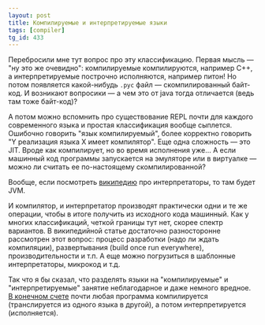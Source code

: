 ```yaml
---
layout: post
title: Компилируемые и интерпретируемые языки
tags: [compiler]
tg_id: 433
---
```

Перебросили мне тут вопрос про эту классификацию. Первая мысль — "ну это же очевидно": компилируемые компилируются, например C++, а интерпретируемые построчно исполняются, например питон! Но потом появляется какой-нибудь `.pyc` файл — скомпилированный байт-код. И возникают вопросики — а чем это от java тогда отличается (ведь там тоже байт-код)?

А потом можно вспомнить про существование REPL почти для каждого современного языка и простая классификация вообще сыплется. Ошибочно говорить "язык компилируемый", более корректно говорить "Y реализация языка X имеет компилятор". Еще одна сложность — это JIT. Вроде как компилирует, но во время исполнения уже... А если машинный код программы запускается на эмуляторе или в виртуалке — можно ли считать ее по-настоящему скомпилированной?

Вообще, если посмотреть [википедию](https://en.wikipedia.org/wiki/Interpreter_%28computing%29) про интерпретаторы, то там будет JVM. 

И компилятор, и интерпретатор производят практически одни и те же операции, чтобы в итоге получить из исходного кода машинный. Как у многих классификаций, четкой границы тут нет, скорее спектр вариантов. В википедийной статье достаточно разносторонне рассмотрен этот вопрос: процесс разработки (надо ли ждать компиляции), развертывания (build once run everywhere), производительности и т.п. А еще можно погрузиться в шаблонные интерпретаторы, микрокод и т.д. 

Так что я бы сказал, что разделять языки на "компилируемые" и "интерпретируемые" занятие неблагодарное и даже немного вредное. [В конечном счете](https://stackoverflow.com/questions/3265357/compiled-vs-interpreted-languages) почти любая программа компилируется (транслируется из одного языка в другой), а потом интерпретируется (исполняется).

